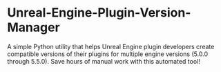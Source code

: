 # Unreal-Engine-Plugin-Version-Manager
A simple Python utility that helps Unreal Engine plugin developers create compatible versions of their plugins for multiple engine versions (5.0.0 through 5.5.0). Save hours of manual work with this automated tool!
